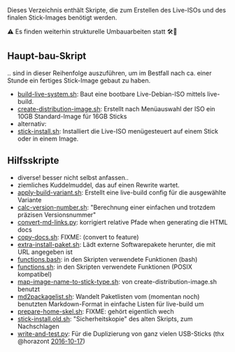 Dieses Verzeichnis enthält Skripte, die zum Erstellen des Live-ISOs und des finalen Stick-Images benötigt werden.

⚠️  Es finden weiterhin strukturelle Umbauarbeiten statt 🛠🚧

## Haupt-bau-Skript
.. sind in dieser Reihenfolge auszuführen, um im Bestfall nach ca. einer Stunde ein fertiges Stick-Image gebaut zu haben.

* [build-live-system.sh](build-live-system.sh): Baut eine bootbare Live-Debian-ISO mittels live-build.
* [create-distribution-image.sh](create-distribution-image.sh): Erstellt nach Menüauswahl der ISO ein 10GB Standard-Image für 16GB Sticks
* alternativ:
* [stick-install.sh](stick-install.sh): Installiert die Live-ISO menügesteuert auf einem Stick oder in einem Image.

## Hilfsskripte

* diverse! besser nicht selbst anfassen..
* ziemliches Kuddelmuddel, das auf einen Rewrite wartet.
* [apply-build-variant.sh](apply-build-variant.sh): Erstellt eine live-build config für die ausgewählte Variante
* [calc-version-number.sh](calc-version-number.sh): "Berechnung einer einfachen und trotzdem präzisen Versionsnummer"
* [convert-md-links.py](convert-md-links.py): korrigiert relative Pfade when generating die HTML docs
* [copy-docs.sh](copy-docs.sh): FIXME: (convert to feature)
* [extra-install-paket.sh](extra-install-paket.sh): Lädt externe Softwarepakete herunter, die mit URL angegeben ist
* [functions.bash](functions.bash): in den Skripten verwendete Funktionen (bash)
* [functions.sh](functions.sh): in den Skripten verwendete Funktionen (POSIX kompatibel)
* [map-image-name-to-stick-type.sh](map-image-name-to-stick-type.sh): von create-distribution-image.sh benutzt
* [md2packagelist.sh](md2packagelist.sh): Wandelt Paketlisten vom (momentan noch) benutzten Markdown-Format in einfache Listen für live-build um
* [prepare-home-skel.sh](prepare-home-skel.sh): FIXME: gehört eigentlich wech
* [stick-install.old.sh](stick-install.old.sh): "Sicherheitskopie" des alten Skripts, zum Nachschlagen
* [write-and-test.py](write-and-test.py): Für die Duplizierung von ganz vielen USB-Sticks (thx @horazont [2016-10-17](https://github.com/fsfw-dresden/usb-live-linux/issues/29#issuecomment-254183176))
